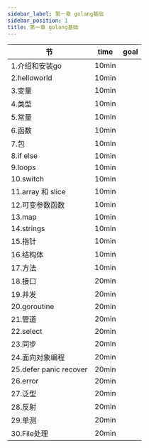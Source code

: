 ```yaml
---
sidebar_label: 第一章 golang基础
sidebar_position: 1
title: 第一章 golang基础
---
```


|  节   | time  | goal |
|  ----  | ----  |---- |
| 1.介绍和安装go | 10min| |
| 2.helloworld  | 10min | |
| 3.变量  | 10min | |
| 4.类型  | 10min | |
| 5.常量  | 10min | |
| 6.函数  | 10min | |
| 7.包  | 10min | |
| 8.if else  | 10min | |
| 9.loops  | 10min | |
| 10.switch  | 10min | |
| 11.array 和 slice  | 10min | |
| 12.可变参数函数  | 10min | |
| 13.map  | 10min | |
| 14.strings  | 10min | |
| 15.指针  | 10min | |
| 16.结构体  | 10min | |
| 17.方法  | 10min | |
| 18.接口  | 20min | |
| 19.并发  | 20min | |
| 20.goroutine  | 20min | |
| 21.管道  | 20min | |
| 22.select  | 20min | |
| 23.同步  | 20min | |
| 24.面向对象编程  | 20min | |
| 25.defer panic recover  | 20min | |
| 26.error  | 20min | |
| 27.泛型  | 20min | |
| 28.反射  | 20min | |
| 29.单测  | 20min | |
| 30.File处理  | 20min | |
